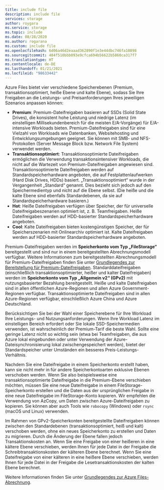 ```yaml
---
title: include file
description: include file
services: storage
author: roygara
ms.service: storage
ms.topic: include
ms.date: 08/28/2020
ms.author: rogarana
ms.custom: include file
ms.openlocfilehash: 6d06a46d2eaaad362890f1e3e44dbc746fa10898
ms.sourcegitcommit: 484f510bbb093e9cfca694b56622b5860ca317f7
ms.translationtype: HT
ms.contentlocale: de-DE
ms.lasthandoff: 01/21/2021
ms.locfileid: "98633442"
---
```

Azure Files bietet vier verschiedene Speicherebenen (Premium, transaktionsoptimiert, heiße Ebene und kalte Ebene), sodass Sie Ihre Freigaben an die Leistungs- und Preisanforderungen Ihres jeweiligen Szenarios anpassen können:

- **Premium**: Premium-Dateifreigaben basieren auf SSDs (Solid State Drives), die konsistent hohe Leistung und niedrige Latenz (im einstelligen Millisekundenbereich für die meisten E/A-Vorgänge) für E/A-intensive Workloads bieten. Premium-Dateifreigaben sind für eine Vielzahl von Workloads wie Datenbanken, Websitehosting und Entwicklungsumgebungen geeignet. Sie können mit SMB- und NFS-Protokollen (Server Message Block bzw. Network File System) verwendet werden.
- **Transaktionsoptimiert**: Transaktionsoptimierte Dateifreigaben ermöglichen die Verwendung transaktionsintensiver Workloads, die nicht auf die Wartezeit von Premium-Dateifreigaben angewiesen sind. Transaktionsoptimierte Dateifreigaben werden auf Standardspeicherhardware angeboten, die auf Festplattenlaufwerken (Hard Disk Drives, HDDs) basiert. „Transaktionsoptimiert“ wurde in der Vergangenheit „Standard“ genannt. Dies bezieht sich jedoch auf den Speichermedientyp und nicht auf die Ebene selbst. (Die heiße und die kalte Ebene sind ebenfalls Standardebenen, da sie auf Standardspeicherhardware basieren.)
- **Hot**: Heiße Dateifreigaben verfügen über Speicher, der für universelle Dateifreigabeszenarien optimiert ist, z. B. Teamfreigaben. Heiße Dateifreigaben werden auf HDD-basierter Standardspeicherhardware angeboten.
- **Cool**: Kalte Dateifreigaben bieten kostengünstigen Speicher, der für Speicherszenarien mit Onlinearchiv optimiert ist. Kalte Dateifreigaben werden auf HDD-basierter Standardspeicherhardware angeboten.

Premium-Dateifreigaben werden im **Speicherkonto vom Typ „FileStorage“** bereitgestellt und sind nur in einem bereitgestellten Abrechnungsmodell verfügbar. Weitere Informationen zum bereitgestellten Abrechnungsmodell für Premium-Dateifreigaben finden Sie unter [Grundlegendes zur Bereitstellung für Premium-Dateifreigaben](../articles/storage/files/understanding-billing.md#provisioned-model). Standarddateifreigaben (einschließlich transaktionsoptimierter, heißer und kalter Dateifreigaben) werden im **Speicherkonto vom Typ „Allgemein v2“ (GPv2)** mit nutzungsbasierter Bezahlung bereitgestellt. Heiße und kalte Dateifreigaben sind in allen öffentlichen Azure-Regionen und allen Azure Government-Regionen verfügbar. Transaktionsoptimierte Dateifreigaben sind in allen Azure-Regionen verfügbar, einschließlich Azure China und Azure Deutschland.

Berücksichtigen Sie bei der Wahl einer Speicherebene für Ihre Workload Ihre Leistungs- und Nutzungsanforderungen. Wenn Ihre Workload Latenz im einstelligen Bereich erfordert oder Sie lokale SSD-Speichermedien verwenden, ist wahrscheinlich der Premium-Tarif die beste Wahl. Sollte eine geringe Latenz nicht so wichtig sein (etwa bei Teamfreigaben, die aus Azure lokal eingebunden oder unter Verwendung der Azure-Dateisynchronisierung lokal zwischengespeichert werden), bietet der Standardspeicher unter Umständen ein besseres Preis-Leistungs-Verhältnis.

Nachdem Sie eine Dateifreigabe in einem Speicherkonto erstellt haben, kann sie nicht mehr in für andere Speicherkontoarten exklusive Ebenen verschoben werden. Wenn Sie also beispielsweise eine transaktionsoptimierte Dateifreigabe in die Premium-Ebene verschieben möchten, müssen Sie eine neue Dateifreigabe in einem FileStorage-Speicherkonto erstellen und die Daten aus der ursprünglichen Freigabe in eine neue Dateifreigabe im FileStorage-Konto kopieren. Wir empfehlen die Verwendung von AzCopy, um Daten zwischen Azure-Dateifreigaben zu kopieren. Sie können aber auch Tools wie `robocopy` (Windows) oder `rsync` (macOS und Linux) verwenden. 

Im Rahmen von GPv2-Speicherkonten bereitgestellte Dateifreigaben können zwischen den Standardebenen (transaktionsoptimiert, heiß und kalt) verschoben werden, ohne ein neues Speicherkonto zu erstellen und Daten zu migrieren. Durch die Änderung der Ebene fallen jedoch Transaktionskosten an. Wenn Sie eine Freigabe von einer heißeren in eine kältere Ebene verschieben, werden Ihnen für jede Datei in der Freigabe die Schreibtransaktionskosten der kälteren Ebene berechnet. Wenn Sie eine Dateifreigabe von einer kälteren in eine heißere Ebene verschieben, werden Ihnen für jede Datei in der Freigabe die Lesetransaktionskosten der kalten Ebene berechnet.

Weitere Informationen finden Sie unter [Grundlegendes zur Azure Files-Abrechnung](../articles/storage/files/understanding-billing.md).